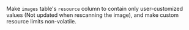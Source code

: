 Make `images` table's `resource` column to contain only user-customized values (Not updated when rescanning the image), and make custom resource limits non-volatile.